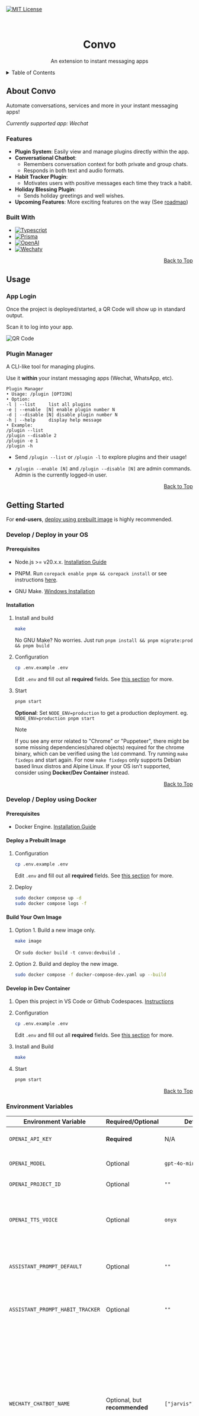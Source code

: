 <!-- Improved compatibility of back to top link: See: https://github.com/othneildrew/Best-README-Template/pull/73 -->
<a id="readme-top"></a>

[![MIT License][license-shield]][license-url]
<!-- [![LinkedIn][linkedin-shield]](linkedin-url) -->

<!-- PROJECT LOGO -->
<br />
<div align="center">
  <!-- <a href="https://github.com/linj121/convo">
    <img src="docs/logo.png" alt="Logo" width="80" height="80">
  </a> -->

  <h1 align="center">Convo</h1>

  <p align="center">
    An extension to instant messaging apps
    <!-- <br />
    <a href="https://github.com/linj121/convo"><strong>Explore the docs »</strong></a>
    <br /> -->
    <!-- <br />
    <a href="https://github.com/linj121/convo">View Demo</a>
    ·
    <a href="https://github.com/linj121/convo/issues/new?labels=bug&template=bug-report---.md">Report Bug</a>
    ·
    <a href="https://github.com/linj121/convo/issues/new?labels=enhancement&template=feature-request---.md">Request Feature</a> -->
  </p>
</div>

<!-- TABLE OF CONTENTS -->
<details>
  <summary>Table of Contents</summary>
  <ol>
    <li>
      <a href="#about-convo">About Convo</a>
      <ul>
        <li><a href="#features">Features</a></li>
        <li><a href="#built-with">Built With</a></li>
      </ul>
    </li>
    <li>
      <a href="#usage">Usage</a>
      <ul>
        <li><a href="#app-login">App Login</a></li>
        <li><a href="#plugin-manager">Plugin Manager</a></li>
      </ul>
    </li>
    <li>
      <a href="#getting-started">Getting Started</a>
      <ul>
        <li><a href="#develop--deploy-in-your-os">Develop / Deploy in your OS</a></li>
        <ul>
          <li><a href="#prerequisites">Prerequisites</a></li>
          <li><a href="#installation">Installation</a></li>
        </ul>
        <li><a href="#develop--deploy-using-docker">Develop / Deploy using Docker</a></li>
        <ul>
          <li><a href="#prerequisites-1">Prerequisites</a></li>
          <li><a href="#deploy-a-prebuilt-image">Deploy a Prebuilt Image</a></li>
          <li><a href="#build-your-own-image">Build Your Own Image</a></li>
          <li><a href="#develop-in-dev-container">Develop in Dev Container</a></li>
        </ul>
        <li><a href="#environment-variables">Environment Variables</a></li>
      </ul>
    </li>
    <li><a href="#roadmap">Roadmap</a></li>
    <li><a href="#contributing">Contributing</a></li>
    <li><a href="#how-it-works">How it works</a></li>
    <li><a href="#contact">Contact</a></li>
  </ol>
</details>


## About Convo

Automate conversations, services and more in your instant messaging apps!

*Currently supported app: Wechat*

### Features

- **Plugin System**: Easily view and manage plugins directly within the app.
- **Conversational Chatbot**:
  - Remembers conversation context for both private and group chats.
  - Responds in both text and audio formats.
- **Habit Tracker Plugin**:
  - Motivates users with positive messages each time they track a habit.
- **Holiday Blessing Plugin**:
  - Sends holiday greetings and well wishes.
- **Upcoming Features**: More exciting features on the way (See [roadmap](#roadmap))

### Built With

<!-- * [![Next][Next.js]][Next-url]
* [![React][React.js]][React-url]
* [![Vue][Vue.js]][Vue-url] -->
* [![Typescript][Typescript.com]][Typescript-url]
* [![Prisma][Prisma.com]][Prisma-url]
* [![OpenAI][OpenAI.com]][OpenAI-url]
* [![Wechaty][Wechaty.com]][Wechaty-url]

<p align="right"><a href="#readme-top">Back to Top</a></p>


## Usage

### App Login

Once the project is deployed/started, a QR Code will show up in standard output. 

Scan it to log into your app.

![QR Code](docs/qrcode.png)


### Plugin Manager

A CLI-like tool for managing plugins.

Use it **within** your instant messaging apps (Wechat, WhatsApp, etc).

```text
Plugin Manager
• Usage: /plugin [OPTION]
• Option:
-l | --list     list all plugins
-e | --enable  [N] enable plugin number N
-d | --disable [N] disable plugin number N
-h | --help     display help message
• Example:
/plugin --list
/plugin --disable 2
/plugin -e 1
/plugin -h
```

- Send `/plugin --list` or `/plugin -l` to explore plugins and their usage!

- `/plugin --enable [N]` and `/plugin --disable [N]` are admin commands. Admin is the currently logged-in user. 

<p align="right"><a href="#readme-top">Back to Top</a></p>


## Getting Started

For **end-users**, [deploy using prebuilt image](#deploy-a-prebuilt-image) is highly recommended.

### Develop / Deploy in your OS

#### Prerequisites

* Node.js >= v20.x.x. [Installation Guide](https://nodejs.org/en/download/)

* PNPM. Run `corepack enable pnpm && corepack install` or see instructions [here](https://pnpm.io/installation).
  
* GNU Make. [Windows Installation](https://stackoverflow.com/questions/32127524/how-to-install-and-use-make-in-windows)

#### Installation


1. Install and build
   
   ```sh
   make
   ```
   No GNU Make? No worries. Just run `pnpm install && pnpm migrate:prod && pnpm build`
 
2. Configuration
   
   ```sh
   cp .env.example .env
   ```
   Edit `.env` and fill out all **required** fields. See [this section](#environment-variables) for more.
3. Start
   
   ```sh
   pnpm start
   ```
   **Optional**: Set `NODE_ENV=production` to get a production deployment. eg. `NODE_ENV=production pnpm start`

   > [!NOTE] 
   > If you see any error related to "Chrome" or "Puppeteer", there might be some missing dependencies(shared objects) required for the chrome binary, which can be verified using the `ldd` command. Try running `make fixdeps` and start again. For now `make fixdeps` only supports Debian based linux distros and Alpine Linux. If your OS isn't supported, consider using **Docker/Dev Container** instead.
  


<p align="right"><a href="#readme-top">Back to Top</a></p>

### Develop / Deploy using Docker

#### Prerequisites

- Docker Engine. [Installation Guide](https://docs.docker.com/engine/install/)

#### Deploy a Prebuilt Image

1. Configuration
   
   ```sh
   cp .env.example .env
   ```
   Edit `.env` and fill out all **required** fields. See [this section](#environment-variables) for more. 

2. Deploy 
   
   ```sh
   sudo docker compose up -d
   sudo docker compose logs -f
   ```

#### Build Your Own Image

1. Option 1. Build a new image only.

   ```sh
   make image
   ```
   Or `sudo docker build -t convo:devbuild .`
2. Option 2. Build and deploy the new image.

   ```sh
   sudo docker compose -f docker-compose-dev.yaml up --build
   ```

#### Develop in Dev Container

1. Open this project in VS Code or Github Codespaces. [Instructions](https://code.visualstudio.com/docs/devcontainers/containers)

2. Configuration
   
   ```sh
   cp .env.example .env
   ```
   Edit `.env` and fill out all **required** fields. See [this section](#environment-variables) for more. 

3. Install and Build
   
    ```sh
    make
    ```
4. Start

   ```sh
   pnpm start
   ```

<p align="right"><a href="#readme-top">Back to Top</a></p>

### Environment Variables

| Environment Variable              | Required/Optional                  | Default                                         | Description                                                                                            |
|-----------------------------------|------------------------------------|-------------------------------------------------|--------------------------------------------------------------------------------------------------------|
| `OPENAI_API_KEY`                  | **Required**                       | N/A                                             | The key for OpenAI API. [Doc](https://platform.openai.com/docs/quickstart/create-and-export-an-api-key)|
| `OPENAI_MODEL`                    | Optional                           | `gpt-4o-mini`                                   | The OpenAI model to use. [Doc](https://platform.openai.com/docs/models)                                |
| `OPENAI_PROJECT_ID`               | Optional                           | `""`                                            | Project ID for OpenAI                                                                                  |
| `OPENAI_TTS_VOICE`                | Optional                           | `onyx`                                          | TTS Voice option: onyx, alloy, echo, fable, nova, shimmer. [Doc](https://platform.openai.com/docs/guides/text-to-speech/voice-options) |
| `ASSISTANT_PROMPT_DEFAULT`        | Optional                           | `""`                                            | Default prompt for default openai assistant                                                            |
| `ASSISTANT_PROMPT_HABIT_TRACKER`  | Optional                           | `""`                                            | Default prompt for openai assistant in habit tracker                                                   |
| `WECHATY_CHATBOT_NAME`            | Optional, but **recommended**      | `["jarvis"]`                                    | Names of the chatbot, separated by commas `,`. By default, invoke chatbot by `@jarvis`. eg. If you put `jarvis, xqc, speed`, you can invoke the chatbot by either `@jarvis`, `@xqc` or `@speed`.|
| `WECHATY_GROUPCHAT_WHITELIST`     | Optional, but **recommended**      | `[""]`                                          | Names of group chats to be whitelisted for chatbot, separated by commas `,`. By default, chatbot is disabled for all group chats. Enable the chatbot by providing names of target group chats. eg. `ecorp, family, fsociety` |
| `WECHATY_CONTACT_WHITELIST`       | Optional, but **recommended**      | `[""]`                                          | Names of contacts to be whitelisted for chatbot, separated by commas `,`. By default, chatbot is disabled for all contacts. Enable the chatbot by providing **names (NOT alias)** of target contacts. eg. `mr.robot, elliot, white rose` |
| `LOG_LEVEL`                       | Optional                           | `info` if in production mode, `debug` otherwise | error, warn, info, http, verbose, debug, silly [Doc](https://github.com/winstonjs/winston?tab=readme-ov-file#logging-levels)           |
| `DATABASE_URL`                    | Optional                           | `./localdb/default.db`                          | Location of Sqlite3 DB file. WARNING: Use this only if you know what you're doing!                     |


<p align="right"><a href="#readme-top">Back to Top</a></p>


## Roadmap

- [x] Persist thread context locally
- [x] Send audio message using TTS(Text to Speech)
- [x] Plugin Manager
- [ ] Task Scheduler
- [ ] REST API + Websocket server for modifying configuration/states and receiving/sending messages
- [ ] Web UI for better user experience
    - [ ] User authentication
    - [ ] Configuration Editor
    - [ ] Plugin Management
    - [ ] Task Editor
    - [ ] Realtime interface for receiving/sending msgs
    - [ ] Better command line interface (auto complete, hints, validation, etc)

<!-- <p align="right"><a href="#readme-top">Back to Top</a></p> -->


## How it works

```text
  +-------------------------------------------------------+      
  |                    Convo UI (Todo)                    |
  +-------------------------------------------------------+      
  +-------------------------------------------------------+      
  |                     Convo Server                      |
  +-------------------------------------------------------+      
  +-------------------------------------------------------+
  |                      Wechaty SDK                      |
  +-------------------------------------------------------+
  +-------------------------------------------------------+
  |                 Wechaty Puppet Service                |
  +-------------------------------------------------------+
+---------------------  wechaty_grpc  ----------------------+
  +-------------------------------------------------------+
  |                    Wechaty Puppet                     |
  +-------------------------------------------------------+
  +-------------------------------------------------------+
  |                     Web Protocol                      |
  |                (wechaty-puppet-wechat)                | <--- Puppeteer, based on Chromium
  +-------------------------------------------------------+
```

[Wechaty](https://wechaty.js.org/docs/wechaty) is a third-party, open-source conversational RPA SDK.

Web Protocol implementation for Wechat is provided by [wechaty-puppet-wechat](https://github.com/wechaty/puppet-wechat).

\* Architecture [Reference](https://wechaty.js.org/docs/explanations/architecture)

## Contributing

Any bug fix, new feature, etc are greatly appreciated!

1. Fork the Project
2. Create your Branch (`git checkout -b feature/someFeature`)
3. Commit your Changes (`git commit -m 'feat: Add some feature'`)
4. Push to the Branch (`git push origin feature/someFeature`)
5. Open a Pull Request

*To develop new plugins, simply extend `PluginBase` and register your plugin in `src/services/wechatyService/plugins/pluginRegistration.ts`*

<!-- ### Top contributors:

<a href="https://github.com/linj121/convo/graphs/contributors">
  <img src="https://contrib.rocks/image?repo=linj121/convo" alt="contrib.rocks image" />
</a> -->

## Contact

Josh Lin - joshlin.dev@gmail.com

<p align="right"><a href="#readme-top">Back to Top</a></p>

<!-- ACKNOWLEDGMENTS -->
<!-- ## Acknowledgments -->
<!-- <p align="right"><a href="#readme-top">Back to Top</a></p> -->


<!-- MARKDOWN LINKS & IMAGES -->
<!-- https://www.markdownguide.org/basic-syntax/#reference-style-links -->
[contributors-shield]: https://img.shields.io/github/contributors/linj121/convo.svg?style=for-the-badge
[contributors-url]: https://github.com/linj121/convo/graphs/contributors
[forks-shield]: https://img.shields.io/github/forks/linj121/convo.svg?style=for-the-badge
[forks-url]: https://github.com/linj121/convo/network/members
[stars-shield]: https://img.shields.io/github/stars/linj121/convo.svg?style=for-the-badge
[stars-url]: https://github.com/linj121/convo/stargazers
[issues-shield]: https://img.shields.io/github/issues/linj121/convo.svg?style=for-the-badge
[issues-url]: https://github.com/linj121/convo/issues
[license-shield]: https://img.shields.io/github/license/linj121/convo.svg?style=for-the-badge
[license-url]: https://github.com/linj121/convo/blob/main/LICENSE.txt
[linkedin-shield]: https://img.shields.io/badge/-LinkedIn-black.svg?style=for-the-badge&logo=linkedin&colorB=555
[linkedin-url]: https://linkedin.com/in/linkedin_username
[product-screenshot]: images/screenshot.png
<!-- [Next.js]: https://img.shields.io/badge/next.js-000000?style=for-the-badge&logo=nextdotjs&logoColor=white
[Next-url]: https://nextjs.org/
[React.js]: https://img.shields.io/badge/React-20232A?style=for-the-badge&logo=react&logoColor=61DAFB
[React-url]: https://reactjs.org/
[Vue.js]: https://img.shields.io/badge/Vue.js-35495E?style=for-the-badge&logo=vuedotjs&logoColor=4FC08D
[Vue-url]: https://vuejs.org/ -->
[Nodejs.com]: https://img.shields.io/badge/Node.js-339933?style=for-the-badge&logo=nodedotjs&logoColor=white
[Nodejs-url]: https://nodejs.org/
[Typescript.com]: https://img.shields.io/badge/TypeScript-007ACC?style=for-the-badge&logo=typescript&logoColor=white
[Typescript-url]: https://www.typescriptlang.org/
[Wechaty.com]: https://img.shields.io/badge/Wechaty-00C775?style=for-the-badge&logo=wechaty&logoColor=white
[Wechaty-url]: https://wechaty.js.org/
[Prisma.com]: https://img.shields.io/badge/Prisma-2D3748?style=for-the-badge&logo=prisma&logoColor=white
[Prisma-url]: https://www.prisma.io/
[OpenAI.com]: https://img.shields.io/badge/OpenAI-412991?style=for-the-badge&logo=openai&logoColor=white
[OpenAI-url]: https://openai.com/